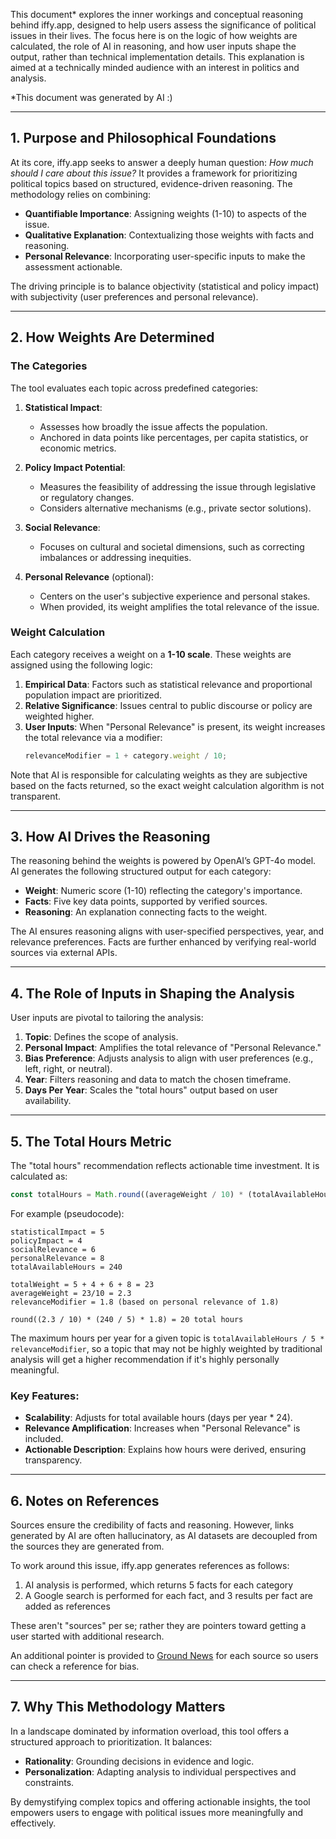 
This document* explores the inner workings and conceptual reasoning behind iffy.app, designed to help users assess the significance of political issues in their lives. The focus here is on the logic of how weights are calculated, the role of AI in reasoning, and how user inputs shape the output, rather than technical implementation details. This explanation is aimed at a technically minded audience with an interest in politics and analysis.

*This document was generated by AI :)

---

## 1. **Purpose and Philosophical Foundations**

At its core, iffy.app seeks to answer a deeply human question: *How much should I care about this issue?* It provides a framework for prioritizing political topics based on structured, evidence-driven reasoning. The methodology relies on combining:

- **Quantifiable Importance**: Assigning weights (1-10) to aspects of the issue.
- **Qualitative Explanation**: Contextualizing those weights with facts and reasoning.
- **Personal Relevance**: Incorporating user-specific inputs to make the assessment actionable.

The driving principle is to balance objectivity (statistical and policy impact) with subjectivity (user preferences and personal relevance).

---

## 2. **How Weights Are Determined**

### The Categories
The tool evaluates each topic across predefined categories:

1. **Statistical Impact**:
   - Assesses how broadly the issue affects the population.
   - Anchored in data points like percentages, per capita statistics, or economic metrics.

2. **Policy Impact Potential**:
   - Measures the feasibility of addressing the issue through legislative or regulatory changes.
   - Considers alternative mechanisms (e.g., private sector solutions).

3. **Social Relevance**:
   - Focuses on cultural and societal dimensions, such as correcting imbalances or addressing inequities.

4. **Personal Relevance** (optional):
   - Centers on the user's subjective experience and personal stakes.
   - When provided, its weight amplifies the total relevance of the issue.

### Weight Calculation
Each category receives a weight on a **1-10 scale**. These weights are assigned using the following logic:

1. **Empirical Data**: Factors such as statistical relevance and proportional population impact are prioritized.
2. **Relative Significance**: Issues central to public discourse or policy are weighted higher.
3. **User Inputs**: When "Personal Relevance" is present, its weight increases the total relevance via a modifier:
   ```javascript
   relevanceModifier = 1 + category.weight / 10;
   ```

Note that AI is responsible for calculating weights as they are subjective based on the facts returned, so the exact weight calculation algorithm is not transparent.

---

## 3. **How AI Drives the Reasoning**

The reasoning behind the weights is powered by OpenAI’s GPT-4o model. AI generates the following structured output for each category:

- **Weight**: Numeric score (1-10) reflecting the category's importance.
- **Facts**: Five key data points, supported by verified sources.
- **Reasoning**: An explanation connecting facts to the weight.

The AI ensures reasoning aligns with user-specified perspectives, year, and relevance preferences. Facts are further enhanced by verifying real-world sources via external APIs.

---

## 4. **The Role of Inputs in Shaping the Analysis**

User inputs are pivotal to tailoring the analysis:

1. **Topic**: Defines the scope of analysis.
2. **Personal Impact**: Amplifies the total relevance of "Personal Relevance."
3. **Bias Preference**: Adjusts analysis to align with user preferences (e.g., left, right, or neutral).
4. **Year**: Filters reasoning and data to match the chosen timeframe.
5. **Days Per Year**: Scales the "total hours" output based on user availability.

---

## 5. **The Total Hours Metric**

The "total hours" recommendation reflects actionable time investment. It is calculated as:

```javascript
const totalHours = Math.round((averageWeight / 10) * (totalAvailableHours / 5) * relevanceModifier);
```

For example (pseudocode):

```
statisticalImpact = 5
policyImpact = 4
socialRelevance = 6
personalRelevance = 8
totalAvailableHours = 240 

totalWeight = 5 + 4 + 6 + 8 = 23
averageWeight = 23/10 = 2.3
relevanceModifier = 1.8 (based on personal relevance of 1.8)

round((2.3 / 10) * (240 / 5) * 1.8) = 20 total hours
```

The maximum hours per year for a given topic is `totalAvailableHours / 5 * relevanceModifier`, so a topic that may not be highly weighted by traditional analysis will get a higher recommendation if it's highly personally meaningful.

### Key Features:
- **Scalability**: Adjusts for total available hours (days per year * 24).
- **Relevance Amplification**: Increases when "Personal Relevance" is included.
- **Actionable Description**: Explains how hours were derived, ensuring transparency.

---

## 6. **Notes on References**

Sources ensure the credibility of facts and reasoning. However, links generated by AI are often hallucinatory, as AI datasets are decoupled from the sources they are generated from.

To work around this issue, iffy.app generates references as follows:

1. AI analysis is performed, which returns 5 facts for each category
2. A Google search is performed for each fact, and 3 results per fact are added as references

These aren't "sources" per se; rather they are pointers toward getting a user started with additional research.

An additional pointer is provided to [Ground News](https://ground.news) for each source so users can check a reference for bias.

---

## 7. **Why This Methodology Matters**

In a landscape dominated by information overload, this tool offers a structured approach to prioritization. It balances:

- **Rationality**: Grounding decisions in evidence and logic.
- **Personalization**: Adapting analysis to individual perspectives and constraints.

By demystifying complex topics and offering actionable insights, the tool empowers users to engage with political issues more meaningfully and effectively.
